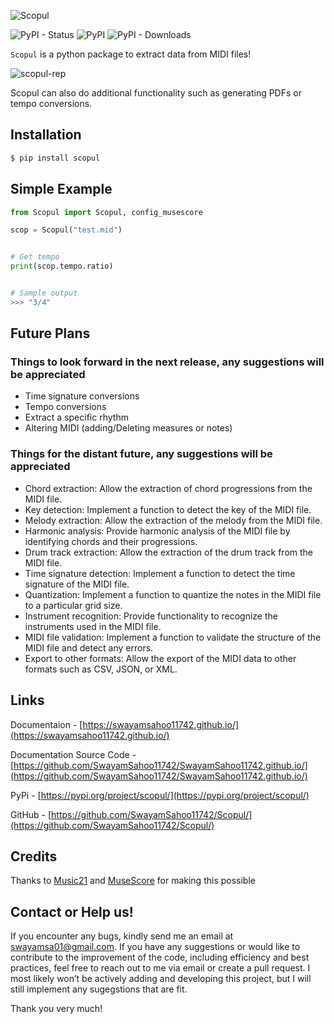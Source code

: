![Scopul](https://user-images.githubusercontent.com/117121187/219178220-f0db6cef-ab90-406f-acfc-e14b6ff8677d.jpg)

![PyPI - Status](https://img.shields.io/pypi/status/Scopul)
![PyPI](https://img.shields.io/pypi/v/scopul)
![PyPI - Downloads](https://img.shields.io/pypi/dm/scopul)

`Scopul` is a python package to extract data from MIDI files!

![scopul-rep](https://user-images.githubusercontent.com/117121187/219198671-72a73a16-b168-4b4c-abe5-e384c9624e3c.gif)

Scopul can also do additional functionality such as generating PDFs or tempo conversions.


## Installation
```cmd
$ pip install scopul
```

## Simple Example

```python
from Scopul import Scopul, config_musescore

scop = Scopul("test.mid")


# Get tempo
print(scop.tempo.ratio)


# Sample output
>>> "3/4"

```
## Future Plans
### Things to look forward in the next release, any suggestions will be appreciated
- Time signature conversions
- Tempo conversions
- Extract a specific rhythm
- Altering MIDI (adding/Deleting measures or notes)

### Things for the distant future, any suggestions will be appreciated
- Chord extraction: Allow the extraction of chord progressions from the MIDI file.
- Key detection: Implement a function to detect the key of the MIDI file.
- Melody extraction: Allow the extraction of the melody from the MIDI file.
- Harmonic analysis: Provide harmonic analysis of the MIDI file by identifying chords and their progressions.
- Drum track extraction: Allow the extraction of the drum track from the MIDI file.
- Time signature detection: Implement a function to detect the time signature of the MIDI file.
- Quantization: Implement a function to quantize the notes in the MIDI file to a particular grid size.
- Instrument recognition: Provide functionality to recognize the instruments used in the MIDI file.
- MIDI file validation: Implement a function to validate the structure of the MIDI file and detect any errors.
- Export to other formats: Allow the export of the MIDI data to other formats such as CSV, JSON, or XML.

## Links
Documentaion - [https://swayamsahoo11742.github.io/](https://swayamsahoo11742.github.io/)

Documentation Source Code - [https://github.com/SwayamSahoo11742/SwayamSahoo11742.github.io/](https://github.com/SwayamSahoo11742/SwayamSahoo11742.github.io/)

PyPi - [https://pypi.org/project/scopul/](https://pypi.org/project/scopul/)

GitHub - [https://github.com/SwayamSahoo11742/Scopul/](https://github.com/SwayamSahoo11742/Scopul/)

## Credits
Thanks to [Music21](https://web.mit.edu/music21/doc/) and [MuseScore](https://musescore.org/en/download) for making this possible

## Contact or Help us!
If you encounter any bugs, kindly send me an email at swayamsa01@gmail.com. If you have any suggestions or would like to contribute to the improvement of the code, including efficiency and best practices, feel free to reach out to me via email or create a pull request. I most likely won’t be actively adding and developing this project, but I will still implement any sugegstions that are fit.

Thank you very much!
